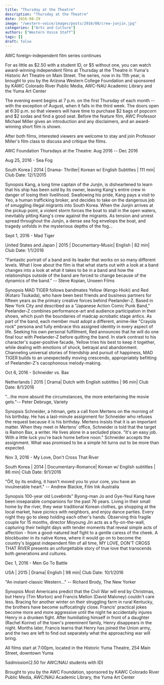 ```yaml
---
title: "Thursday at the Theatre"
description: "Thursday at the Theatre"
date: 2016-08-29
image: "/western-voice/images/posts/2016/08/crew-junjin.jpg"
categories: ["Arts and Culture"]
authors: ["Western Voice Staff"]
tags: []
draft: false
---
```

AWC foreign-independent film series continues

For as little as $2.50 with a student ID, or $5 without one, you can watch award-winning independent films at Thursday at the Theatre in Yuma's Historic Art Theatre on Main Street. The series, now in its 11th year, is brought to you by the Arizona Western College Foundation and sponsored by KAWC Colorado River Public Media, AWC-NAU Academic Library and the Yuma Art Center

The evening event begins at 7 p.m. on the first Thursday of each month -- with the exception of August, when it falls in the third week. The doors open at 6:30 p.m. so that viewers will have time to purchase $2 bags of popcorn and $2 sodas and find a good seat. Before the feature film, AWC Professor Michael Miller gives an introduction and any disclaimers, and an award-winning short film is shown.

After both films, interested viewers are welcome to stay and join Professor Miller's film class to discuss and critique the films.

AWC Foundation Thursdays at the Theatre: Aug 2016 -- Dec 2016

Aug 25, 2016 - Sea Fog

South Korea | 2014 | Drama- Thriller| Korean w/ English Subtitles | 111 min| Club Date: 12/1/2015

Synopsis Kang, a long time captain of the Junjin, is disheartened to learn that his ship has been sold by its owner, leaving Kang's entire crew in danger of losing their livelihood. Swallowing his pride, Kang pays a visit to Yeo, a human trafficking broker, and decides to take on the dangerous job of smuggling illegal migrants into South Korea. When the Junjin arrives at the pickup point, a violent storm forces the boat to stall in the open waters, inevitably pitting Kang's crew against the migrants. As tension and unrest spread throughout the Junjin, a dense sea fog envelops the boat, and tragedy unfolds in the mysterious depths of the fog...

Sept 1, 2016 - Mad Tiger

United States and Japan | 2015 | Documentary-Music| English | 82 min| Club Date: 1/1/2016

"Fantastic portrait of a band and its leader that works on so many different levels. What I love about the film is that what starts out with a look at a band changes into a look at what it takes to be in a band and how the relationships outside of the band are forced to change because of the dynamics of the band." -- Steve Kopian, Unseen Films

Synopsis MAD TIGER follows bandmates Yellow (Kengo Hioki) and Red (Kotaro Tsukada), who have been best friends and business partners for fifteen years as the primary creative forces behind Peelander-Z. Based in New York City and described as a "Japanese Action Comic Punk Band," Peelander-Z combines performance-art and audience participation in their shows, which push the boundaries of madcap acrobatic stage antics. As part of the band, each member must adopt a different, anime-like "Crayola rock" persona and fully embrace this assigned identity in every aspect of life. Seeking his own personal fulfillment, Red announces that he will do one final tour with Peelander-Z before quitting the band. In stark contrast to his character's super-positive facade, Yellow tries his best to keep it together, while dealing with emotions of shock, betrayal and abandonment. Channeling universal stories of friendship and pursuit of happiness, MAD TIGER builds to an unexpectedly moving crescendo, appropriately befitting of Peelander-Z's cacophonous melody-making.

Oct 6, 2016 - Schneider vs. Bax

Netherlands | 2015 | Drama| Dutch with English subtitles | 96 min| Club Date: 8/1/2016

"...the more absurd the circumstances, the more entertaining the movie gets."-- Peter Debruge, Variety

Synopsis Schneider, a hitman, gets a call from Mertens on the morning of his birthday. He has a last-minute assignment for Schneider who refuses the request because it is his birthday. Mertens insists that it is an important matter. When they meet in Mertens' office, Schneider is told that the target is Ramon Bax, a writer. He lives alone in a secluded place. "It's an easy job. With a little luck you're back home before noon." Schneider accepts the assignment. What was promised to be a simple hit turns out to be more than expected.

Nov 3, 2016 - My Love, Don't Cross That River

South Korea | 2014 | Documentary-Romance| Korean w/ English subtitles | 86 min| Club Date: 9/1/2016

"Öif, by its ending, it hasn't moved you to your core, you have an invulnerable heart." -- Andrew Blackie, Film Ink Australia

Synopsis 100-year old Lovebirds" Byong-man Jo and Gye-Yeul Kang have been inseparable companions for the past 76 years. Living in their small home by the river, they wear traditional Korean clothes, go shopping at the local market, have picnics with neighbors, and enjoy dance parties. Every night they go to sleep holding each other's hands. Observing this fragile couple for 15 months, director Moyoung Jin acts as a fly-on-the-wall, capturing their twilight days with tender moments that reveal simple acts of affection - from a good-natured leaf fight to a gentle caress of the cheek. A blockbuster in its native Korea, where it would go on to become the country's biggest independent film of all time, MY LOVE, DON'T CROSS THAT RIVER presents an unforgettable story of true love that transcends both generations and cultures.

Dec 1, 2016 - Men Go To Battle

USA | 2015 | Drama| English | 98 min| Club Date: 10/1/2016

"An instant-classic Western..." -- Richard Brody, The New Yorker

Synopsis Most Americans predict that the Civil War will end by Christmas, but Henry (Tim Morton) and Francis Mellon (David Maloney) couldn't care less. Bracing for another winter on their struggling farm in rural Kentucky, the brothers have become suffocatingly close. Francis' practical jokes become more and more aggressive until the night he accidentally injures Henry in a drunken fight. After humiliating himself in front of a daughter (Rachel Korine) of the town's preeminent family, Henry disappears in the night. Months later, Francis learns that Henry has joined the Union army, and the two are left to find out separately what the approaching war will bring.

All films start at 7:00pm, located in the Historic Yuma Theatre, 254 Main Street, downtown Yuma

$5 admission ($2.50 for AWC/NAU students with ID)

Brought to you by the AWC Foundation, sponsored by KAWC Colorado River Public Media, AWC/NAU Academic Library, the Yuma Art Center